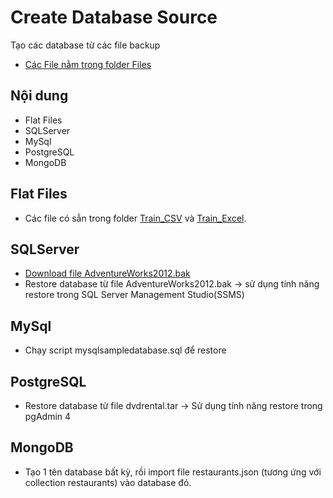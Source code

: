 Create Database Source
======================
Tạo các database từ các file backup
* [Các File nằm trong folder Files](Files)

## Nội dung
- Flat Files
- SQLServer
- MySql
- PostgreSQL
- MongoDB

## Flat Files
* Các file có sẳn trong folder [Train_CSV](Train_CSV) và [Train_Excel](Train_Excel).

## SQLServer
* [Download file AdventureWorks2012.bak](https://docs.microsoft.com/en-us/sql/samples/adventureworks-install-configure?view=sql-server-ver15)
* Restore database từ file AdventureWorks2012.bak → sử dụng tính năng restore trong SQL Server Management Studio(SSMS)

## MySql
* Chạy script mysqlsampledatabase.sql để restore

## PostgreSQL
* Restore database từ file dvdrental.tar → Sử dụng tính năng restore trong pgAdmin 4

## MongoDB
* Tạo 1 tên database bất kỳ, rồi import file restaurants.json (tương ứng với collection restaurants) vào database đó.
